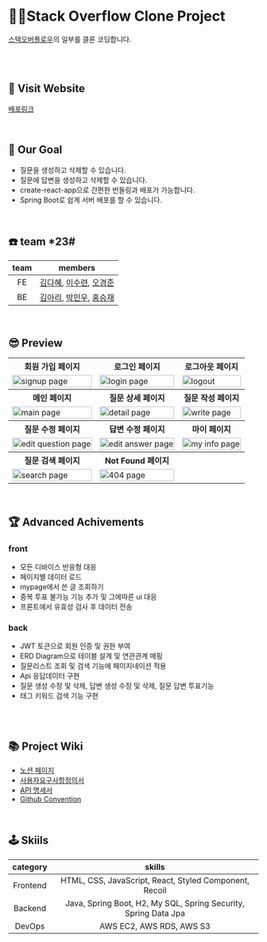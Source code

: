 # 👯‍♀️Stack Overflow Clone Project

[스택오버플로우](https://stackoverflow.com/questions)의 일부를 클론 코딩합니다.

<br/><br/>

## 🚀 Visit Website

[배포링크]()

<br/>

## 🥅 Our Goal

- 질문을 생성하고 삭제할 수 있습니다.
- 질문에 답변을 생성하고 삭제할 수 있습니다.
- create-react-app으로 간편한 번들링과 배포가 가능합니다.
- Spring Boot로 쉽게 서버 배포를 할 수 있습니다.

<br/>

## ☎️ team *23#
team|members
:---:|:---:
FE|[김다혜](https://github.com/roin09), [이수련](https://github.com/SuRyeon-Lee), [오경준](SkyRain1225)
BE|[김아리](https://github.com/lielocks), [박민우](https://github.com/paquantum), [홍승재](https://github.com/Grooomit)

<br/>

## 😎 Preview

<html>
<table>
  <tr>
    <th>
      회원 가입 페이지
    </th>
    <th>
      로그인 페이지
    </th>
    <th>
      로그아웃 페이지
    </th>
  </tr>
  <tr>
    <td>
      <img src="https://user-images.githubusercontent.com/63777183/200190495-9f4b0c33-eb46-4eab-bd3e-ce9f550d7ee0.png"  alt="signup page" width = 100% >
    </td>
    <td>
      <img src="https://user-images.githubusercontent.com/63777183/200190514-970c1207-5f74-4d08-bc07-597662df7797.png" alt="login page" width = 100%>
    </td>
    <td>
      <img src="https://user-images.githubusercontent.com/63777183/200190534-68804e40-2cc2-4409-a7d3-a1b16079d37e.png" alt="logout" width = 100%>
    </td>
   </tr> 
  <tr>
    <th>
      메인 페이지
    </th>
    <th>
      질문 상세 페이지
    </th>
    <th>
      질문 작성 페이지
    </th>
  </tr>
  <tr>
    <td>
      <img src="https://user-images.githubusercontent.com/63777183/200190163-66eb599a-1b58-4768-8a3c-42ecae3d2932.png"  alt="main page" width = 100%>
    </td>
    <td>
      <img src="https://user-images.githubusercontent.com/63777183/200190204-1788c84b-34fa-47b9-b950-18c35114de6a.png" alt="detail page" width = 100%>
    </td>
    <td>
      <img src="https://user-images.githubusercontent.com/63777183/200190180-2b7cbe20-fd62-4306-800e-aac9e42d2cfb.png" alt="write page" width = 100%>
    </td>
   </tr>
   <tr>
    <th>
      질문 수정 페이지
    </th>
    <th>
      답변 수정 페이지
    </th>
    <th>
      마이 페이지
    </th>
  </tr>
  <tr>
    <td>
      <img src="https://user-images.githubusercontent.com/63777183/200190647-08187c5c-cd7e-49f8-b3ff-256833000151.png"  alt="edit question page" width = 100%>
    </td>
    <td>
      <img src="https://user-images.githubusercontent.com/63777183/200190668-8025990f-977a-4085-863e-425a6b816770.png" alt="edit answer page" width = 100%>
    </td>
    <td>
      <img src="https://user-images.githubusercontent.com/63777183/200190687-b03c2de6-27f2-49d0-98e7-8ba5de43f99f.png" alt="my info page" width = 100%>
    </td>
    <tr>
    <th>
      질문 검색 페이지
    </th>
    <th>
      Not Found 페이지
    </th>
    <th>
    </th>
  </tr>
  <tr>
    <td>
      <img src="https://user-images.githubusercontent.com/63777183/200190906-d8875dfe-96bb-4e3e-aab3-132e9ca1958a.png"  alt="search page" width = 100%>
    </td>
    <td>
      <img src="https://user-images.githubusercontent.com/63777183/200190943-bb6f8a8b-3c1a-42ce-82e2-e7e33b66577f.png" alt="404 page" width = 100%>
    </td>
    <td>
    </td>
   </tr> 
</table>
</html>

<br/>

## 🏆 Advanced Achivements

### front

* 모든 디바이스 반응형 대응
* 페이지별 데이터 로드
* mypage에서 쓴 글 조회하기
* 중복 투표 불가능 기능 추가 및 그에따른 ui 대응
* 프론트에서 유효성 검사 후 데이터 전송

### back

* JWT 토큰으로 회원 인증 및 권한 부여 
* ERD Diagram으로 테이블 설계 및 연관관계 매핑
* 질문리스트 조회 및 검색 기능에 페이지네이션 적용
* Api 응답데이터 구현
* 질문 생성 수정 및 삭제, 답변 생성 수정 및 삭제, 질문 답변 투표기능
* 태그 키워드 검색 기능 구현

<br/>

<br/>

## 📚 Project Wiki

* [노션 페이지](https://www.notion.so/Pre-Project-3d380dd015e54a7b8ce2a30d03a9af27?p=871197baab2c4951a8456c87a0aed09e&pm=c)
* [사용자요구사항정의서](https://docs.google.com/spreadsheets/d/1mGzlctagpQ1Y2T-EpAflq0wy2ADPD5odPYtfYGk8GIw/edit?usp=sharing)
* [API 명세서](https://www.notion.so/Pre-Project-3d380dd015e54a7b8ce2a30d03a9af27?p=32552331f46945a388a9767630add332&pm=s)
* [Github Convention](https://github.com/codestates-seb/seb40_pre_023/discussions/1)

<br/>

## 🕹 Skiils
category|skills
:---:|:---:
Frontend| HTML, CSS, JavaScript, React, Styled Component, Recoil
Backend| Java, Spring Boot, H2, My SQL, Spring Security, Spring Data Jpa
DevOps| AWS EC2, AWS RDS, AWS S3
